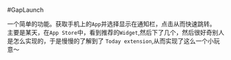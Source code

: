 #GapLaunch


一个简单的功能。获取手机上的`App`并选择显示在通知栏，点击从而快速跳转。    
主要是某天，在`App Store`中，看到推荐的`Widget`,然后下了几个，然后很好奇别人是怎么实现的，于是慢慢的了解到了 `Today extension`,从而实现了这么一个小玩意～       
 



